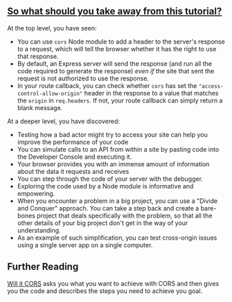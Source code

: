 <!-- Key Takeaways -->
<section
  id="key-takeaways"
  aria-labelledby="key-takeaways"
  data-item="Key Takeaways"
>
  <h2><a href="#Key Takeaways">So what should you take away from this tutorial?</a></h2>

At the top level, you have seen:

* You can use `cors` Node module to add a header to the server's response to a request, which will tell the browser whether it has the right to use that response.
* By default, an Express server will send the response (and run all the code required to generate the response) _even if_ the site that sent the request is not authorized to use the response.
* In your route callback, you can check whether `cors` has set the `"access-control-allow-origin"` header in the response to a value that matches the `origin` in `req.headers`. If not, your route callback can simply return a blank message.
  
At a deeper level, you have discovered:

* Testing how a bad actor might try to access your site can help you improve the performance of your code
* You can simulate calls to an API from within a site by pasting code into the Developer Console and executing it.
* Your browser provides you with an immense amount of information about the data it requests and receives
* You can step through the code of your server with the debugger.
* Exploring the code used by a Node module is informative and empowering.
* When you encounter a problem in a big project, you can use a "Divide and Conquer" approach. You can take a step back and create a bare-bones project that deals specifically with the problem, so that all the other details of your big project don't get in the way of your understanding.
* As an example of such simplification, you can test cross-origin issues using a single server app on a single computer.

## Further Reading

[Will it CORS](https://httptoolkit.tech/will-it-cors/) asks you what you want to achieve with CORS and then gives you the code and describes the steps you need to achieve you goal.

</section>
